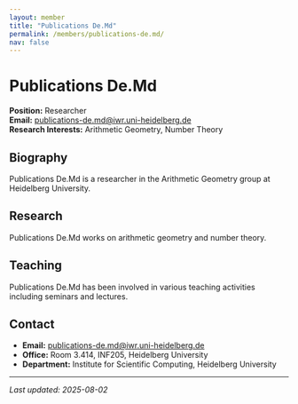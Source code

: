 ```yaml
---
layout: member
title: "Publications De.Md"
permalink: /members/publications-de.md/
nav: false
---
```


# Publications De.Md

**Position:** Researcher  
**Email:** [publications-de.md@iwr.uni-heidelberg.de](mailto:publications-de.md@iwr.uni-heidelberg.de)  
**Research Interests:** Arithmetic Geometry, Number Theory

## Biography

Publications De.Md is a researcher in the Arithmetic Geometry group at Heidelberg University.

## Research

Publications De.Md works on arithmetic geometry and number theory.

## Teaching

Publications De.Md has been involved in various teaching activities including seminars and lectures.

## Contact

- **Email:** [publications-de.md@iwr.uni-heidelberg.de](mailto:publications-de.md@iwr.uni-heidelberg.de)
- **Office:** Room 3.414, INF205, Heidelberg University
- **Department:** Institute for Scientific Computing, Heidelberg University

---
*Last updated: 2025-08-02*

